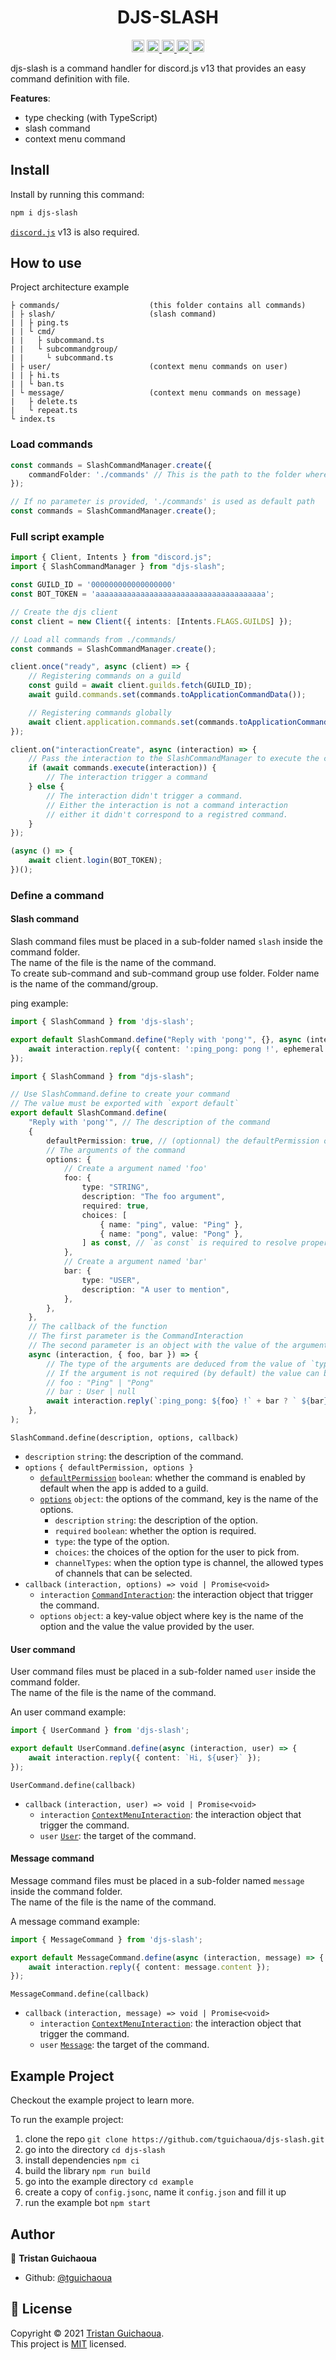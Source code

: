 <h1 align="center">DJS-SLASH</h1>
<p align="center">
    <span><img alt="unmaintained" src="https://img.shields.io/badge/status-unmaintained-lightgrey?style=for-the-badge" height="20"/></span>
    <a href="https://www.npmjs.com/package/djs-slash" target="_blank">
        <img alt="Version" src="https://img.shields.io/npm/v/djs-slash.svg?style=for-the-badge" height="20">
    </a>
     <a href="https://github.com/tguichaoua/djs-slash/blob/main/LICENSE" target="_blank">
        <img alt="License: MIT" src="https://img.shields.io/github/license/tguichaoua/djs-slash?style=for-the-badge" height="20"/>
    </a>
    <a href="https://node.green/#ES2021">
        <img src="https://img.shields.io/badge/node-%3E%3D16.6.0-blue.svg?style=for-the-badge" height="20"/>
    </a>
    <a href="https://www.npmjs.com/package/discord.js">
        <img alt="Dependency discordjs" src="https://img.shields.io/npm/dependency-version/djs-slash/peer/discord.js?style=for-the-badge" height="20"/>
    </a>
</p>

djs-slash is a command handler for discord.js v13 that provides an easy command definition with file.  

**Features**:
- type checking (with TypeScript)
- slash command
- context menu command

## Install

Install by running this command:

```sh
npm i djs-slash
```

[`discord.js`](https://www.npmjs.com/package/discord.js) v13 is also required.

## How to use

Project architecture example
```
├ commands/                    (this folder contains all commands)
| ├ slash/                     (slash command)
| | ├ ping.ts
| | └ cmd/
| |   ├ subcommand.ts
| |   └ subcommandgroup/
| |     └ subcommand.ts
| ├ user/                      (context menu commands on user)
| | ├ hi.ts
| | └ ban.ts
| └ message/                   (context menu commands on message)
|   ├ delete.ts
|   └ repeat.ts
└ index.ts
```

### Load commands
```ts
const commands = SlashCommandManager.create({
    commandFolder: './commands' // This is the path to the folder where command are stored relative to the entry point of the application (ie the index.ts file)
});

// If no parameter is provided, './commands' is used as default path
const commands = SlashCommandManager.create();
```


### Full script example

```ts
import { Client, Intents } from "discord.js";
import { SlashCommandManager } from "djs-slash";

const GUILD_ID = '000000000000000000'
const BOT_TOKEN = 'aaaaaaaaaaaaaaaaaaaaaaaaaaaaaaaaaaaaaa';

// Create the djs client
const client = new Client({ intents: [Intents.FLAGS.GUILDS] });

// Load all commands from ./commands/
const commands = SlashCommandManager.create();

client.once("ready", async (client) => {
    // Registering commands on a guild
    const guild = await client.guilds.fetch(GUILD_ID);
    await guild.commands.set(commands.toApplicationCommandData());

    // Registering commands globally
    await client.application.commands.set(commands.toApplicationCommandData());
});

client.on("interactionCreate", async (interaction) => {
    // Pass the interaction to the SlashCommandManager to execute the command
    if (await commands.execute(interaction)) {
        // The interaction trigger a command
    } else {
        // The interaction didn't trigger a command.
        // Either the interaction is not a command interaction
        // either it didn't correspond to a registred command.
    }
});

(async () => {
    await client.login(BOT_TOKEN);
})();
```

### Define a command

#### Slash command
Slash command files must be placed in a sub-folder named `slash` inside the command folder.  
The name of the file is the name of the command.  
To create sub-command and sub-command group use folder. Folder name is the name of the command/group.

ping example:
```ts
import { SlashCommand } from 'djs-slash';

export default SlashCommand.define("Reply with 'pong'", {}, async (interaction) => {
    await interaction.reply({ content: ':ping_pong: pong !', ephemeral: true });
});
```

```ts
import { SlashCommand } from "djs-slash";

// Use SlashCommand.define to create your command
// The value must be exported with `export default`
export default SlashCommand.define(
    "Reply with 'pong'", // The description of the command
    {
        defaultPermission: true, // (optionnal) the defaultPermission option
        // The arguments of the command
        options: {
            // Create a argument named 'foo'
            foo: {
                type: "STRING",
                description: "The foo argument",
                required: true,
                choices: [
                    { name: "ping", value: "Ping" },
                    { name: "pong", value: "Pong" },
                ] as const, // `as const` is required to resolve properly the type of the argument.
            },
            // Create a argument named 'bar'
            bar: {
                type: "USER",
                description: "A user to mention",
            },
        },
    },
    // The callback of the function
    // The first parameter is the CommandInteraction
    // The second parameter is an object with the value of the argument
    async (interaction, { foo, bar }) => {
        // The type of the arguments are deduced from the value of `type` above.
        // If the argument is not required (by default) the value can be null.
        // foo : "Ping" | "Pong"
        // bar : User | null
        await interaction.reply(`:ping_pong: ${foo} !` + bar ? ` ${bar}` : "");
    },
);
```


`SlashCommand.define(description, options, callback)`  
- `description` `string`: the description of the command.
- `options` `{ defaultPermission, options }`
    - [`defaultPermission`](https://discord.js.org/#/docs/main/stable/typedef/ApplicationCommandData) `boolean`: whether the command is enabled by default when the app is added to a guild.
    - [`options`](https://discord.js.org/#/docs/main/stable/typedef/ApplicationCommandOptionData) `object`: the options of the command, key is the name of the options.
        - `description` `string`: the description of the option.
        - `required` `boolean`: whether the option is required.
        - `type`: the type of the option.
        - `choices`: the choices of the option for the user to pick from.
        - `channelTypes`: when the option type is channel, the allowed types of channels that can be selected.
- `callback` `(interaction, options) => void | Promise<void>`
    - `interaction` [`CommandInteraction`](https://discord.js.org/#/docs/main/stable/class/CommandInteraction): the interaction object that trigger the command.
    - `options` `object`: a key-value object where key is the name of the option and the value the value provided by the user.

#### User command
User command files must be placed in a sub-folder named `user` inside the command folder.  
The name of the file is the name of the command.

An user command example:
```ts
import { UserCommand } from 'djs-slash';

export default UserCommand.define(async (interaction, user) => {
    await interaction.reply({ content: `Hi, ${user}` });
});
```
`UserCommand.define(callback)`  
- `callback` `(interaction, user) => void | Promise<void>`
    - `interaction` [`ContextMenuInteraction`](https://discord.js.org/#/docs/main/stable/class/ContextMenuInteraction): the interaction object that trigger the command.
    - `user` [`User`](https://discord.js.org/#/docs/main/stable/class/User): the target of the command.


#### Message command
Message command files must be placed in a sub-folder named `message` inside the command folder.  
The name of the file is the name of the command.

A message command example:
```ts
import { MessageCommand } from 'djs-slash';

export default MessageCommand.define(async (interaction, message) => {
    await interaction.reply({ content: message.content });
});
```
`MessageCommand.define(callback)`  
- `callback` `(interaction, message) => void | Promise<void>`
    - `interaction` [`ContextMenuInteraction`](https://discord.js.org/#/docs/main/stable/class/ContextMenuInteraction): the interaction object that trigger the command.
    - `user` [`Message`](https://discord.js.org/#/docs/main/stable/class/Message): the target of the command.


## Example Project
Checkout the example project to learn more.

To run the example project:

1. clone the repo `git clone https://github.com/tguichaoua/djs-slash.git`
2. go into the directory `cd djs-slash`
3. install dependencies `npm ci`
4. build the library `npm run build`
5. go into the example directory `cd example`
6. create a copy of `config.jsonc`, name it `config.json` and fill it up
7. run the example bot `npm start`

## Author

👤 **Tristan Guichaoua**

-   Github: [@tguichaoua](https://github.com/tguichaoua)

## 📝 License

Copyright © 2021 [Tristan Guichaoua](https://github.com/tguichaoua).<br />
This project is [MIT](https://github.com/tguichaoua/djs-slash/blob/main/LICENSE) licensed.
